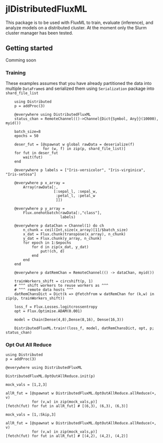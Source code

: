 # jlDistributedFluxML

This package is to be used with FluxML to train, evaluate (inference), and analyze models on a distributed cluster. At the moment only the Slurm cluster manager has been tested.

## Getting started
Comming soon

### Training
These examples assumes that you have already partitioned the data into multiple `DataFrame`s and serialized them using `Serialization` package  into `shard_file_list`
```
    using Distributed
    p = addProc(3)

    @everywhere using DistributedFluxML
    status_chan = RemoteChannel(()->Channel{Dict{Symbol, Any}}(10000), myid())

    batch_size=8
    epochs = 50

    deser_fut = [@spawnat w global rawData = deserialize(f)
                 for (w, f) in zip(p, shard_file_list)]
    for fut in deser_fut
        wait(fut)
    end

    @everywhere p labels = ["Iris-versicolor", "Iris-virginica", "Iris-setosa"]

    @everywhere p x_array =
        Array(rawData[:,
                      [:sepal_l, :sepal_w,
                       :petal_l, :petal_w
                       ]])

    @everywhere p y_array =
        Flux.onehotbatch(rawData[:,"class"],
                         labels)

    @everywhere p dataChan = Channel(1) do ch
        n_chunk = ceil(Int,size(x_array)[1]/$batch_size)
        x_dat = Flux.chunk(transpose(x_array), n_chunk)
        y_dat = Flux.chunk(y_array, n_chunk)
        for epoch in 1:$epochs
            for d in zip(x_dat, y_dat)
                put!(ch, d)
            end
        end
    end

    @everywhere p datRemChan = RemoteChannel(() -> dataChan, myid())

    trainWorkers_shift = circshift(p, 1)
    # ^^^ shift workers to reuse workers as ^^^
    # ^^^ remote data hosts ^^^
    datRemChansDict = Dict(k => @fetchfrom w datRemChan for (k,w) in zip(p, trainWorkers_shift))

    loss_f = Flux.Losses.logitcrossentropy
    opt = Flux.Optimise.ADAM(0.001)

    model = Chain(Dense(4,8),Dense(8,16), Dense(16,3))

    DistributedFluxML.train!(loss_f, model, datRemChansDict, opt, p; status_chan)
```


### Opt Out All Reduce
```
using Distributed
p = addProc(3)

@everywhere using DistributedFluxML

DistributedFluxML.OptOutAllReduce.init(p)

mock_vals = [1,2,3]

allR_fut = [@spawnat w DistributedFluxML.OptOutAllReduce.allReduce(+, v)
            for (v,w) in zip(mock_vals,p)]
[fetch(fut) for fut in allR_fut] # [(6,3), (6,3), (6,3)]

mock_vals = [1,:Skip,3]

allR_fut = [@spawnat w DistributedFluxML.OptOutAllReduce.allReduce(+, v)
            for (v,w) in zip(mock_vals,p)]
[fetch(fut) for fut in allR_fut] # [(4,2), (4,2), (4,2)]
```
